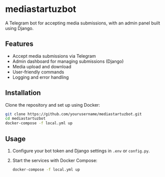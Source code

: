# mediastartuzbot

A Telegram bot for accepting media submissions, with an admin panel built using Django.

## Features

- Accept media submissions via Telegram
- Admin dashboard for managing submissions (Django)
- Media upload and download
- User-friendly commands
- Logging and error handling

## Installation

Clone the repository and set up using Docker:

```bash
git clone https://github.com/yourusername/mediastartuzbot.git
cd mediastartuzbot
docker-compose -f local.yml up
```

## Usage

1. Configure your bot token and Django settings in `.env` or `config.py`.
2. Start the services with Docker Compose:

    ```bash
    docker-compose -f local.yml up
    ```
